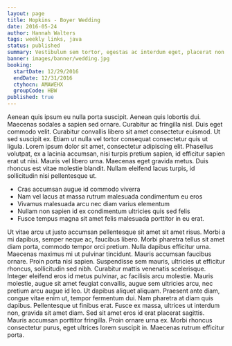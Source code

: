 ```yaml
---
layout: page
title: Hopkins - Boyer Wedding
date: 2016-05-24
author: Hannah Walters
tags: weekly links, java
status: published
summary: Vestibulum sem tortor, egestas ac interdum eget, placerat non.
banner: images/banner/wedding.jpg
booking:
  startDate: 12/29/2016
  endDate: 12/31/2016
  ctyhocn: AMAWEHX
  groupCode: HBW
published: true
---
```

Aenean quis ipsum eu nulla porta suscipit. Aenean quis lobortis dui. Maecenas sodales a sapien sed ornare. Curabitur ac fringilla nisl. Duis eget commodo velit. Curabitur convallis libero sit amet consectetur euismod. Ut sed suscipit ex. Etiam ut nulla vel tortor consequat consectetur quis ut ligula. Lorem ipsum dolor sit amet, consectetur adipiscing elit. Phasellus volutpat, ex a lacinia accumsan, nisi turpis pretium sapien, id efficitur sapien erat ut nisi. Mauris vel libero urna. Maecenas eget gravida metus. Duis rhoncus est vitae molestie blandit. Nullam eleifend lacus turpis, id sollicitudin nisi pellentesque ut.

* Cras accumsan augue id commodo viverra
* Nam vel lacus at massa rutrum malesuada condimentum eu eros
* Vivamus malesuada arcu nec diam varius elementum
* Nullam non sapien id ex condimentum ultricies quis sed felis
* Fusce tempus magna sit amet felis malesuada porttitor in eu erat.

Ut vitae arcu ut justo accumsan pellentesque sit amet sit amet risus. Morbi a mi dapibus, semper neque ac, faucibus libero. Morbi pharetra tellus sit amet diam porta, commodo tempor orci pretium. Nulla dapibus efficitur urna. Maecenas maximus mi ut pulvinar tincidunt. Mauris accumsan faucibus ornare. Proin porta nisi sapien. Suspendisse sem mauris, ultricies ut efficitur rhoncus, sollicitudin sed nibh. Curabitur mattis venenatis scelerisque.
Integer eleifend eros id metus pulvinar, ac facilisis arcu molestie. Mauris molestie, augue sit amet feugiat convallis, augue sem ultricies arcu, nec pretium arcu augue id leo. Ut dapibus aliquet aliquam. Praesent ante diam, congue vitae enim ut, tempor fermentum dui. Nam pharetra at diam quis dapibus. Pellentesque ut finibus erat. Fusce ex massa, ultrices ut interdum non, gravida sit amet diam. Sed sit amet eros id erat placerat sagittis. Mauris accumsan porttitor fringilla. Proin ornare urna ex. Morbi rhoncus consectetur purus, eget ultrices lorem suscipit in. Maecenas rutrum efficitur porta.
